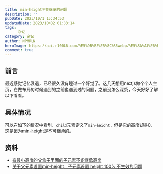 ```yaml
---
title: min-height不能继承的问题
description: ''
pubDate: 2023/10/1 16:34:53
updatedDate: 2023/10/02 01:33:14
tags:
    - 杂记
category: 杂记
author: NPMRUN
heroImage: https://api.r10086.com/%E5%9B%BE%E5%8C%85webp/%E5%8A%A8%E6%BC%AB%E7%BB%BC%E5%90%882/68961562_p01.webp
comment: true
---
```

 
## 前言

最近感觉记忆衰退，已经很久没有睡过一个好觉了。这几天想用nextjs做个个人主页，在做布局的时候遇到的之前也遇到过的问题，之前没怎么深究，今天好好了解以下看看。

## 具体情况

可以在如下的情况中看到，`child`元素定义了`min-height`，但是它的高度却是0，这是因为[min-height](https://developer.mozilla.org/zh-CN/docs/Web/CSS/min-height)是不可继承的。

<!-- iframe https://editor.xieyaxin.top/#eNp1kEsOwiAQhq8ymcSd1rpwUx8XERcIWIjttAHUmqZ3F/sytXEFzP+YfJxqJJ4rTDDSPs9wiaIgr8iHyV6aB4iMO3dgmFpOEi5FxRCcf2UqzAByXq2eRnqdwDaOy2qnlUm1H14Mj4wAJkVX7rWyXVOr/uhCm6xf1Mu9aR1cXV1/605sll8G7yYEE80JN1WjsKT+FM4oGDWMGEUtdGu5cHFLbXEnmYBVcnR0NDNLapWiYArdhlbDp2zieDEmW85ZsDR0+5vD5vwGanKOOQ== -->

## 资料

- [有最小高度的父盒子里面的子元素不能继承高度](https://juejin.cn/post/6948669062465454087)
- [关于父元素设置min-height，子元素设置 height 100% 不生效的问题](https://blog.csdn.net/weixin_42335036/article/details/109102609)
